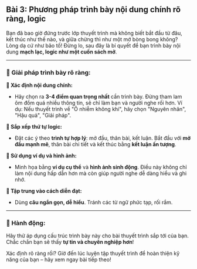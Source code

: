 ## Bài 3: Phương pháp trình bày nội dung chính rõ ràng, logic

Bạn đã bao giờ đứng trước lớp thuyết trình mà không biết bắt đầu từ đâu, kết thúc như thế nào, và giữa chừng thì như một mớ bòng bong không? Lòng dạ cứ như bão tố! Đừng lo, sau đây là bí quyết để bạn trình bày nội dung **mạch lạc, logic như một cuốn sách mở**.

---

### 📌 Giải pháp trình bày rõ ràng:

**🔹 Xác định nội dung chính:**
- Hãy chọn ra **3-4 điểm quan trọng nhất** cần trình bày. Đừng tham lam ôm đồm quá nhiều thông tin, sẽ chỉ làm bạn và người nghe rối hơn. Ví dụ: Nếu thuyết trình về "Ô nhiễm không khí", hãy chọn "Nguyên nhân", "Hậu quả", "Giải pháp".

**🔹 Sắp xếp thứ tự logic:**
- Đặt các ý theo **trình tự hợp lý**: mở đầu, thân bài, kết luận. Bắt đầu với **mở đầu mạnh mẽ**, thân bài chi tiết và kết thúc bằng **kết luận ấn tượng**.

**🔹 Sử dụng ví dụ và hình ảnh:**
- Minh họa bằng **ví dụ cụ thể** và **hình ảnh sinh động**. Điều này không chỉ làm nội dung hấp dẫn hơn mà còn giúp người nghe dễ dàng hiểu và ghi nhớ.

**🔹 Tập trung vào cách diễn đạt:**
- Dùng **câu ngắn gọn, dễ hiểu**. Tránh các từ ngữ phức tạp, rối rắm.

---

### 🚀 Hành động:

Hãy thử áp dụng cấu trúc trình bày này cho bài thuyết trình sắp tới của bạn. Chắc chắn bạn sẽ thấy **tự tin và chuyên nghiệp hơn**!

Xác định rõ ràng rồi? Giờ đến lúc luyện tập thuyết trình để hoàn thiện kỹ năng của bạn – hãy xem ngay bài tiếp theo!